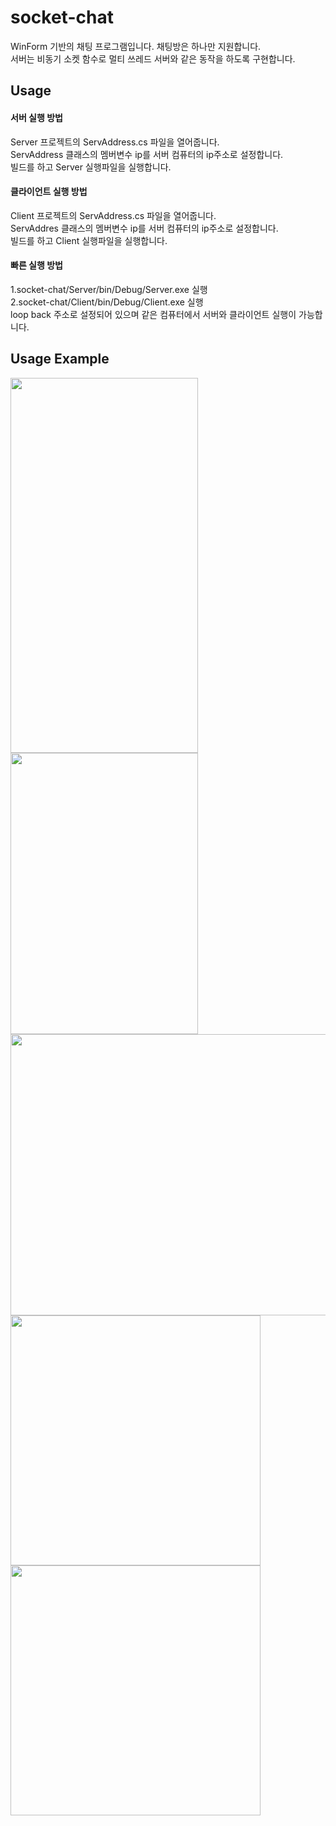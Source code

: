 # socket-chat
WinForm 기반의 채팅 프로그램입니다. 채팅방은 하나만 지원합니다.   
서버는 비동기 소켓 함수로 멀티 쓰레드 서버와 같은 동작을 하도록 구현합니다.

## Usage

#### 서버 실행 방법
Server 프로젝트의 ServAddress.cs 파일을 열어줍니다.   
ServAddress 클래스의 멤버변수 ip를 서버 컴퓨터의 ip주소로 설정합니다.   
빌드를 하고 Server 실행파일을 실행합니다.

#### 클라이언트 실행 방법
Client 프로젝트의 ServAddress.cs 파일을 열어줍니다.   
ServAddres 클래스의 멤버변수 ip를 서버 컴퓨터의 ip주소로 설정합니다.   
빌드를 하고 Client 실행파일을 실행합니다.   

#### 빠른 실행 방법
1.socket-chat/Server/bin/Debug/Server.exe 실행   
2.socket-chat/Client/bin/Debug/Client.exe 실행   
loop back 주소로 설정되어 있으며 같은 컴퓨터에서 서버와 클라이언트 실행이 가능합니다.

## Usage Example
<img width="300" height="600" src="https://user-images.githubusercontent.com/48176143/171321302-00508313-8f10-43be-9268-3e5bd0bd42a5.PNG">
<img width="300" height="450" src="https://user-images.githubusercontent.com/48176143/171321651-11b0ee13-f1fc-4fdb-a932-9a6a748df6e4.png">
<img width="700" height="450" src="https://user-images.githubusercontent.com/48176143/171321779-c471212a-370c-45af-9843-c83708652ba4.png">
<img width="400" height="400" src="https://user-images.githubusercontent.com/48176143/171321997-f3506ddb-084b-4df4-acef-1e9cb2de7f78.png">
<img width="400" height="400" src="https://user-images.githubusercontent.com/48176143/171322161-9f3bf948-6b72-4fd9-aac0-3005e63bc590.PNG">


